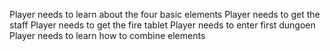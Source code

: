 
Player needs to learn about the four basic elements
Player needs to get the staff
Player needs to get the fire tablet
Player needs to enter first dungoen
Player needs to learn how to combine elements